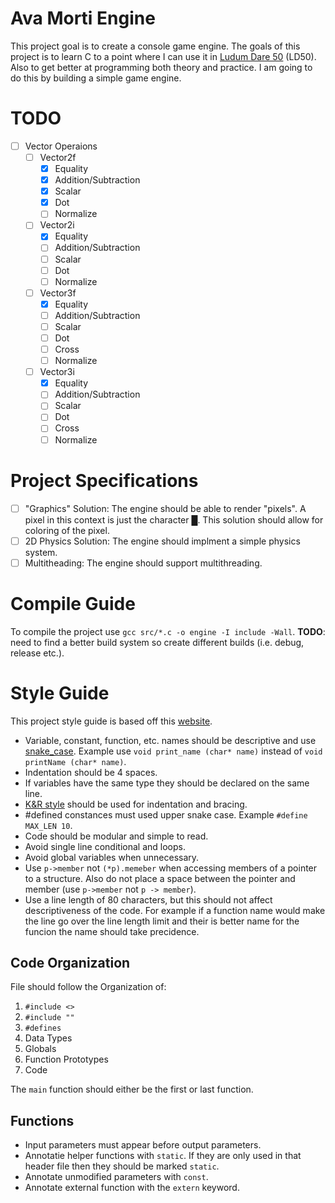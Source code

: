 # Ava Morti Engine
This project goal is to create a console game engine. The goals of this project is to learn C to a point where I can use it in [Ludum Dare 50](https://ldjam.com/) (LD50). Also to get better at programming both theory and practice. I am going to do this by building a simple game engine.

# **TODO**
- [ ] Vector Operaions
  - [ ] Vector2f
    - [x] Equality
    - [x] Addition/Subtraction
    - [x] Scalar
    - [x] Dot
    - [ ] Normalize
  - [ ] Vector2i
    - [x] Equality
    - [ ] Addition/Subtraction
    - [ ] Scalar
    - [ ] Dot
    - [ ] Normalize
  - [ ] Vector3f
    - [x] Equality
    - [ ] Addition/Subtraction
    - [ ] Scalar
    - [ ] Dot
    - [ ] Cross
    - [ ] Normalize
  - [ ] Vector3i
    - [x] Equality
    - [ ] Addition/Subtraction
    - [ ] Scalar
    - [ ] Dot
    - [ ] Cross
    - [ ] Normalize

# Project Specifications
- [ ] "Graphics" Solution: The engine should be able to render "pixels". A pixel in this context is just the character █. This solution should allow for coloring of the pixel.
- [ ] 2D Physics Solution: The engine should implment a simple physics system.
- [ ] Multitheading: The engine should support multithreading.

# Compile Guide
To compile the project use `gcc src/*.c -o engine -I include -Wall`. **TODO**: need to find a better build system so create different builds (i.e. debug, release etc.).

# Style Guide
This project style guide is based off this [website](https://www.cs.umd.edu/~nelson/classes/resources/cstyleguide/).

- Variable, constant, function, etc. names should be descriptive and use [snake_case](https://en.wikipedia.org/wiki/Snake_case). Example use `void print_name (char* name)` instead of `void printName (char* name)`.
- Indentation  should be 4 spaces.
- If variables have the same type they should be declared on the same line.
- [K&R style](https://en.wikipedia.org/wiki/Indentation_style) should be used for indentation and bracing.
- #defined constances must used upper snake case. Example `#define MAX_LEN 10`.
- Code should be modular and simple to read.
- Avoid single line conditional and loops.
- Avoid global variables when unnecessary.
- Use `p->member` not `(*p).memeber` when accessing members of a pointer to a structure. Also do not place a space between the pointer and member (use `p->member` not `p -> member`).
- Use a line length of 80 characters, but this should not affect descriptiveness  of the code. For example if a function name would make the line go over the line length limit and their is better name for the funcion the name should take precidence.

## Code Organization
File should follow the Organization of:

1. `#include <>`
2. `#include ""`
3. `#defines`
4. Data Types
5. Globals
6. Function Prototypes
7. Code

The `main` function should either be the first or last function.

## Functions
- Input parameters must appear before output parameters.
- Annotatie helper functions with `static`. If they are only used in that header file then they should be marked `static`.
- Annotate unmodified parameters with `const`.
- Annotate external function with the `extern` keyword.